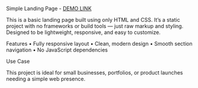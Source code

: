 Simple Landing Page - [DEMO LINK](https://ystyslo.github.io/landing_page_yuriistyslo/)

This is a basic landing page built using only HTML and CSS.
It’s a static project with no frameworks or build tools — just raw markup and styling.
Designed to be lightweight, responsive, and easy to customize.

Features
• Fully responsive layout
• Clean, modern design
• Smooth section navigation
• No JavaScript dependencies

Use Case

This project is ideal for small businesses, portfolios, or product launches needing a simple web presence.
